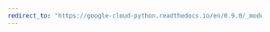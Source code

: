 ```yaml
---
redirect_to: "https://google-cloud-python.readthedocs.io/en/0.9.0/_modules/gcloud/storage/connection.html"
---
```

